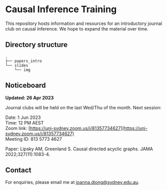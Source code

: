 # Causal Inference Training

This repository hosts information and resources for an introductory journal club on causal inference.
We hope to expand the material over time.


## Directory structure

```
.
├── papers_intro
└── slides
    └── img
```


## Noticeboard

__Updated: 26 Apr 2023__


Journal clubs will be held on the last Wed/Thu of the month. Next session:

Date: 1 Jun 2023 \
Time: 12 PM AEST \
Zoom link: [https://uni-sydney.zoom.us/j/81357734627](https://uni-sydney.zoom.us/j/81357734627) \
Meeting ID: 813 5773 4627 

Paper: Lipsky AM, Greenland S. Causal directed acyclic graphs. JAMA 2022;327(11):1083-4.


## Contact

For enquiries, please email me at [joanna.diong@sydney.edu.au](mailto:joanna.diong@sydney.edu.au).

